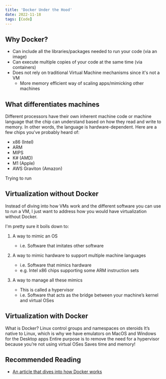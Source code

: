 ```yaml
---
title: 'Docker Under the Hood'
date: 2022-11-18
tags: [Code]
---
```


## Why Docker?

- Can include all the libraries/packages needed to run your code (via an image)
- Can execute multiple copies of your code at the same time (via containers)
- Does not rely on traditional Virtual Machine mechanisms since it's not a VM
  - More memory efficient way of scaling apps/mimicking other machines

## What differentiates machines

Different processors have their own inherent machine code or machine language that the chip can understand based on how they read and write to memory. In other words, the language is hardware-dependent. Here are a few chips you've probably heard of:

- x86 (Intel)
- ARM
- MIPS
- K# (AMD)
- M1 (Apple)
- AWS Graviton (Amazon)

Trying to run

## Virtualization without Docker

Instead of diving into how VMs work and the different software you can use to run a VM, I just want to address how you would have virtualization without Docker.

I'm pretty sure it boils down to:

1. A way to mimic an OS

   - i.e. Software that imitates other software

2. A way to mimic hardware to support multiple machine languages

   - i.e. Software that mimics hardware
   - e.g. Intel x86 chips supporting some ARM instruction sets

3. A way to manage all these mimics

   - This is called a hypervisor
   - i.e. Software that acts as the bridge between your machine’s kernel and virtual OSes

## Virtualization with Docker

What is Docker?
Linux control groups and namespaces on steroids
It’s native to Linux, which is why we have emulators on MacOS and Windows for the Desktop apps
Entire purpose is to remove the need for a hypervisor because you’re not using virtual OSes
Saves time and memory!

## Recommended Reading

- [An article that dives into how Docker works](https://www.codementor.io/blog/docker-technology-5x1kilcbow)
